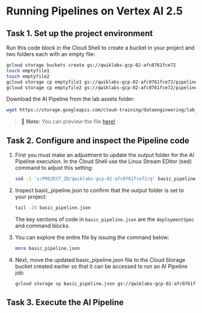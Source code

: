# Running Pipelines on Vertex AI 2.5

## Task 1. Set up the project environment

Run this code block in the Cloud Shell to create a bucket in your project and two folders each with an empty file:

```bash
gcloud storage buckets create gs://qwiklabs-gcp-02-afc0761fce72
touch emptyfile1
touch emptyfile2
gcloud storage cp emptyfile1 gs://qwiklabs-gcp-02-afc0761fce72/pipeline-output/emptyfile1
gcloud storage cp emptyfile2 gs://qwiklabs-gcp-02-afc0761fce72/pipeline-input/emptyfile2
```

Download the AI Pipeline from the lab assets folder:

```bash
wget https://storage.googleapis.com/cloud-training/dataengineering/lab_assets/ai_pipelines/basic_pipeline.json
```

> :memo: **Note:** You can preview the file [here!](./misc/basic_pipeline.json)

## Task 2. Configure and inspect the Pipeline code

1. First you must make an adjustment to update the output folder for the AI Pipeline execution. In the Cloud Shell use the Linux Stream EDitor (sed) command to adjust this setting:

    ```bash
    sed -i 's/PROJECT_ID/qwiklabs-gcp-02-afc0761fce72/g' basic_pipeline.json
    ```

2. Inspect basic_pipeline.json to confirm that the output folder is set to your project:

    ```bash
    tail -20 basic_pipeline.json
    ```

    The key sections of code in `basic_pipeline.json` are the `deploymentSpec` and command blocks.

3. You can explore the entire file by issuing the command below:

    ```bash
    more basic_pipeline.json
    ```

4. Next, move the updated basic_pipeline.json file to the Cloud Storage bucket created earlier so that it can be accessed to run an AI Pipeline job:

    ```bash
    gcloud storage cp basic_pipeline.json gs://qwiklabs-gcp-02-afc0761fce72/pipeline-input/basic_pipeline.json
    ```

## Task 3. Execute the AI Pipeline
